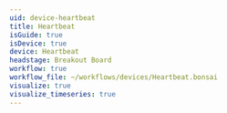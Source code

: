 ```yaml
---
uid: device-heartbeat
title: Heartbeat
isGuide: true
isDevice: true
device: Heartbeat
headstage: Breakout Board
workflow: true
workflow_file: ~/workflows/devices/Heartbeat.bonsai
visualize: true
visualize_timeseries: true
---
```

